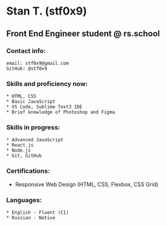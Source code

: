 # Stan T. (stf0x9)

## Front End Engineer student @ rs.school

### Contact info:
    email: stf0x9@gmail.com
    GitHub: @stf0x9

### Skills and proficiency now:
    * HTML, CSS
    * Basic JavaScript
    * VS Code, Sublime Text3 IDE
    * Brief knowledge of Photoshop and Figma

### Skills in progress: 
    * Advanced JavaScript
    * React.js
    * Node.js
    * Git, GitHub

### Certifications:

* Responsive Web Design (HTML, CSS, Flexbox, CSS Grid)

### Languages:
    * English - Fluent (C1)
    * Russian - Native